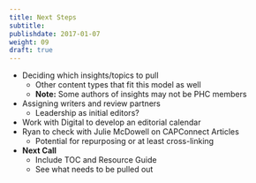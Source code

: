 ```yaml
---
title: Next Steps
subtitle:
publishdate: 2017-01-07
weight: 09
draft: true
---
```


* Deciding which insights/topics to pull
    * Other content types that fit this model as well
    * **Note:** Some authors of insights may not be PHC members
* Assigning writers and review partners
    * Leadership as initial editors?
* Work with Digital to develop an editorial calendar
* Ryan to check with Julie McDowell on CAPConnect Articles
    * Potential for repurposing or at least cross-linking
* **Next Call**
    * Include TOC and Resource Guide
    * See what needs to be pulled out
